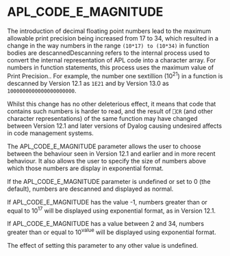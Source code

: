 # APL_CODE_E_MAGNITUDE

The introduction of decimal floating point numbers lead to the maximum allowable print precision being increased from 17 to 34, which resulted in a change in the way numbers in the range `(10*17) to (10*34)` in function bodies are descannedDescanning refers to the internal process used to convert the internal representation of APL code into a character array. For numbers in function statements, this process  uses the maximum  value of Print Precision.. For example, the number one sextillion (10<sup>21</sup>) in a function is descanned by Version 12.1 as `1E21` and by Version 13.0 as `1000000000000000000000`.

Whilst this change has no other deleterious effect, it means that code that contains such numbers is  harder to read, and the result of `⎕CR` (and other character representations) of the same function may have changed between Version 12.1 and later versions of Dyalog causing undesired affects in code management systems.

The APL_CODE_E_MAGNITUDE parameter allows the user to choose between the behaviour seen in Version 12.1 and earlier and in more recent behaviour. It also allows the user to specify the size of numbers above which those numbers are display in exponential format.

If the APL_CODE_E_MAGNITUDE parameter is undefined or set to 0 (the default), numbers are descanned and displayed as normal.

If APL_CODE_E_MAGNITUDE has the value -1, numbers greater than or equal to 10<sup>17</sup> will be displayed using exponential format, as in  Version 12.1.

If APL_CODE_E_MAGNITUDE has a value between 2 and 34, numbers greater than or equal to 10<sup>value</sup> will be displayed using exponential format.

The effect of setting this parameter to any other value is undefined.
